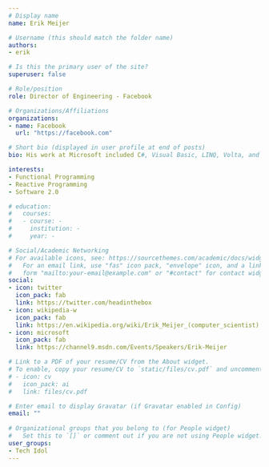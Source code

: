 ```yaml
---
# Display name
name: Erik Meijer

# Username (this should match the folder name)
authors:
- erik

# Is this the primary user of the site?
superuser: false

# Role/position
role: Director of Engineering - Facebook

# Organizations/Affiliations
organizations:
- name: Facebook
  url: "https://facebook.com"

# Short bio (displayed in user profile at end of posts)
bio: His work at Microsoft included C#, Visual Basic, LINQ, Volta, and the reactive programming framework (Reactive Extensions) for .NET.

interests:
- Functional Programming
- Reactive Programming
- Software 2.0

# education:
#   courses:
#   - course: -
#     institution: -
#     year: -

# Social/Academic Networking
# For available icons, see: https://sourcethemes.com/academic/docs/widgets/#icons
#   For an email link, use "fas" icon pack, "envelope" icon, and a link in the
#   form "mailto:your-email@example.com" or "#contact" for contact widget.
social:
- icon: twitter
  icon_pack: fab
  link: https://twitter.com/headinthebox
- icon: wikipedia-w
  icon_pack: fab
  link: https://en.wikipedia.org/wiki/Erik_Meijer_(computer_scientist)
- icon: microsoft
  icon_pack: fab
  link: https://channel9.msdn.com/Events/Speakers/Erik-Meijer

# Link to a PDF of your resume/CV from the About widget.
# To enable, copy your resume/CV to `static/files/cv.pdf` and uncomment the lines below.  
# - icon: cv
#   icon_pack: ai
#   link: files/cv.pdf

# Enter email to display Gravatar (if Gravatar enabled in Config)
email: ""
  
# Organizational groups that you belong to (for People widget)
#   Set this to `[]` or comment out if you are not using People widget.  
user_groups:
- Tech Idol
---
```

<!-- Erik Meijer (born 18 April 1963, Curaçao) is a Dutch computer scientist, entrepreneur, and tie-dye enthusiast[1]. From 2000 to early 2013 he was a software architect for Microsoft where he headed the Cloud Programmability Team.[2] He then founded Applied Duality Inc.[3] in 2013. Before that, he was an associate professor at Utrecht University. Since 2015 he has been a Director of Engineering at Facebook. He received his Ph.D. from Nijmegen University in 1992.

Meijer's research has included the areas of functional programming (particularly Haskell[4]) compiler implementation, parsing, programming language design, XML, and foreign function interfaces.

His work at Microsoft included C#, Visual Basic, LINQ, Volta, and the reactive programming framework (Reactive Extensions) for .NET.

In 2009, he was the recipient of the Microsoft Outstanding Technical Leadership Award[5] and in 2007 the Outstanding Technical Achievement Award as a member of the C# team.[6]

Meijer lived in the Netherlands Antilles until the age 14 when his father retired from his job and the family moved back to the Netherlands.[7]

In 2011 Erik Meijer was appointed part-time professor of Cloud Programming within the Software Engineering Research Group at Delft University of Technology.[8] He is also member of the ACM Queue Editorial Board.[9] Since 2013 he is also Honorary Professor of Programming Language Design at the School of Computer Science of the University of Nottingham, associated with the Functional Programming Laboratory.

In early 2013 Erik Meijer left Microsoft and started Applied Duality Incorporated. During this period he worked on the Hack language with Facebook, RxJava library with Netflix and Dart language with Google.[10]

On Christmas 2014 Erik Meijer was diagnosed with chronic myelogenous leukemia and suffered a close to death experience for which he was hospitalized.

He teaches a course on the MOOC provider Coursera, called "Principles of Reactive Programming",[11] and a course on edX called "Introduction to Functional Programming".[12] -->



